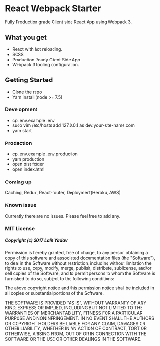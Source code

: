 # React Webpack Starter
Fully Production grade Client side React App using Webpack 3.

## What you get

* React with hot reloading.
* SCSS
* Production Ready Client Side App.
* Webpack 3 tooling configuration.

## Getting Started

* Clone the repo
* Yarn install (node >= 7.5)

### Development
* cp .env.example .env
* sudo vim /etc/hosts add 127.0.0.1 as dev.your-site-name.com
* yarn start

### Production

* cp .env.example .env.production
* yarn production
* open dist folder
* open index.html

### Coming up

Caching, Redux, React-router, Deployment(Heroku, AWS)

### Known Issue
Currently there are no issues. Please feel free to add any.


### MIT License

##### Copyright (c) 2017 Lalit Yadav

Permission is hereby granted, free of charge, to any person obtaining a copy
of this software and associated documentation files (the "Software"), to deal
in the Software without restriction, including without limitation the rights
to use, copy, modify, merge, publish, distribute, sublicense, and/or sell
copies of the Software, and to permit persons to whom the Software is
furnished to do so, subject to the following conditions:

The above copyright notice and this permission notice shall be included in all
copies or substantial portions of the Software.

THE SOFTWARE IS PROVIDED "AS IS", WITHOUT WARRANTY OF ANY KIND, EXPRESS OR
IMPLIED, INCLUDING BUT NOT LIMITED TO THE WARRANTIES OF MERCHANTABILITY,
FITNESS FOR A PARTICULAR PURPOSE AND NONINFRINGEMENT. IN NO EVENT SHALL THE
AUTHORS OR COPYRIGHT HOLDERS BE LIABLE FOR ANY CLAIM, DAMAGES OR OTHER
LIABILITY, WHETHER IN AN ACTION OF CONTRACT, TORT OR OTHERWISE, ARISING FROM,
OUT OF OR IN CONNECTION WITH THE SOFTWARE OR THE USE OR OTHER DEALINGS IN THE
SOFTWARE.
